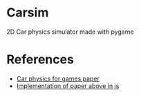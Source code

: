 # Carsim

2D Car physics simulator made with pygame

# References
- [Car physics for games paper](https://www.asawicki.info/Mirror/Car%20Physics%20for%20Games/Car%20Physics%20for%20Games.html)
- [Implementation of paper above in js](https://github.com/spacejack/carphysics2d)



